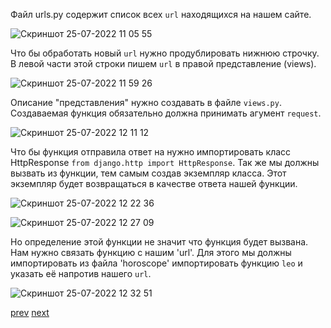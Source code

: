 Файл urls.py содержит список всех `url` находящихся на нашем сайте.<br>

![Скриншот 25-07-2022 11 05 55](https://user-images.githubusercontent.com/84935915/180728977-365b94d4-cc2c-44ec-b9ce-08a4ee51d061.png)<br>

Что бы обработать новый `url` нужно продублировать нижнюю строчку. В левой части этой строки пишем `url` в правой представление (views).

![Скриншот 25-07-2022 11 59 26](https://user-images.githubusercontent.com/84935915/180739202-aa02272f-a0ed-4d10-a12f-6476275d3513.png)<br>

Описание "представления" нужно создавать в файле `views.py`. Создаваемая функция обязательно должна принимать агумент `request`.<br>

![Скриншот 25-07-2022 12 11 12](https://user-images.githubusercontent.com/84935915/180741542-b4faa9e8-7d5e-4c9f-a059-2f786226e158.png)<br>

Что бы функция отправила ответ на нужно импортировать класс HttpResponse `from django.http import HttpResponse`. Так же мы должны вызвать из функции,
тем самым создав экземпляр класса. Этот экземпляр будет возвращаться в качестве ответа нашей функции.<br>

![Скриншот 25-07-2022 12 22 36](https://user-images.githubusercontent.com/84935915/180743920-29b7c0fb-5f69-40ba-94f1-e8a00a59da03.png)

![Скриншот 25-07-2022 12 27 09](https://user-images.githubusercontent.com/84935915/180744927-9ed15229-38a7-491c-b4eb-499eb6c31495.png)

Но определение этой функции не значит что функция будет вызвана. Нам нужно связать функцию с нашим 'url'.
Для этого мы должны импортировать из файла 'horoscope' импортировать функцию `leo` и указать её напротив нашего `url`.<br>

![Скриншот 25-07-2022 12 32 51](https://user-images.githubusercontent.com/84935915/180746028-ddbdd074-1793-4f2a-b5b5-bf48d33d153b.png)

[prev](https://github.com/AnreKlos/All_Conspectus_/blob/main/Django/1.7%20Проект%20состоит%20из%20приложений.%20Создаем%20приложение%20Django.%20Django%20create%20application.md) [next](https://github.com/AnreKlos/All_Conspectus_/blob/main/Django/2.4%20Создаём%20свой%20URLconf.md)
